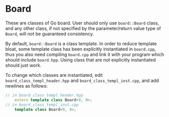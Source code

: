 # Board
These are classes of Go board. User should only use `board::Board` class,
 and any other class, if not specified by the parameter/return value type
 of `Board`, will not be guaranteed consistency. 
 
By default, `board::Board` is a class template. In order to reduce template 
bloat, some template class has been explicitly instantiated in `board.cpp`, thus
 you also need compiling `board.cpp` and link it with your program which 
 should include `board.hpp`. Using class that are not explicitly instantiated 
 should just work.
  
To change which classes are instantiated, 
 edit `board_class_templ_header.hpp` and `board_class_templ_inst.cpp`, and
 add newlines as follows:
```cpp
// in board_class_templ_header.hpp
    extern template class Board<9, 9>;
// in board_class_templ_inst.cpp
    template class Board<9, 9>;
```